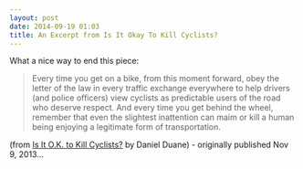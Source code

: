 ```yaml
---
layout: post
date: 2014-09-19 01:03
title: An Excerpt from Is It Okay To Kill Cyclists?
---
```


What a nice way to end this piece:

> Every time you get on a bike, from this moment forward, obey the letter of the law in every traffic exchange everywhere to help drivers (and police officers) view cyclists as predictable users of the road who deserve respect. And every time you get behind the wheel, remember that even the slightest inattention can maim or kill a human being enjoying a legitimate form of transportation.  

(from [Is It O.K. to Kill Cyclists?](http://www.nytimes.com/2013/11/10/opinion/sunday/is-it-ok-to-kill-cyclists.html?pagewanted=2&contentCollection=Opinion&action=click&region=Marginalia&module=RelatedCoverage&pgtype=article) by Daniel Duane) - originally published Nov 9, 2013…
